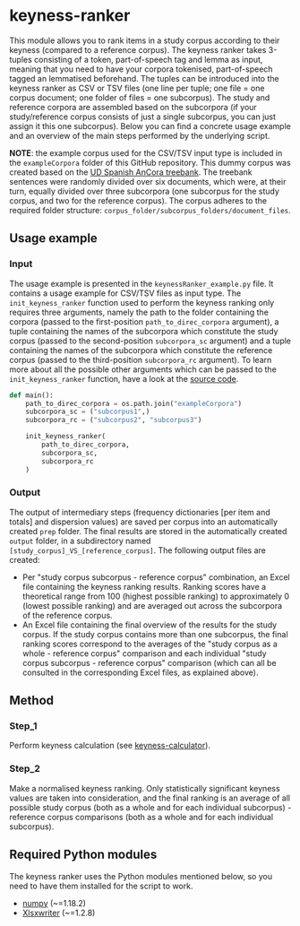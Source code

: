 # keyness-ranker
This module allows you to rank items in a study corpus according to their keyness (compared to a reference corpus). The keyness ranker takes 3-tuples consisting of a token, part-of-speech tag and lemma as input, meaning that you need to have your corpora tokenised, part-of-speech tagged an lemmatised beforehand. The tuples can be introduced into the keyness ranker as CSV or TSV files (one line per tuple; one file = one corpus document; one folder of files = one subcorpus). The study and reference corpora are assembled based on the subcorpora (if your study/reference corpus consists of just a single subcorpus, you can just assign it this one subcorpus). Below you can find a concrete usage example and an overview of the main steps performed by the underlying script.


**NOTE**: the example corpus used for the CSV/TSV input type is included in the <code>exampleCorpora</code> folder of this GitHub repository. This dummy corpus was created based on the [UD Spanish AnCora treebank](https://universaldependencies.org/treebanks/es_ancora/index.html). The treebank sentences were randomly divided over six documents, which were, at their turn, equally divided over three subcorpora (one subcorpus for the study corpus, and two for the reference corpus). The corpus adheres to the required folder structure: <code>corpus_folder/subcorpus_folders/document_files</code>.

## Usage example
### Input
The usage example is presented in the <code>keynessRanker_example.py</code> file. It contains a usage example for CSV/TSV files as input type. The <code>init_keyness_ranker</code> function used to perform the keyness ranking only requires three arguments, namely the path to the folder containing the corpora (passed to the first-position <code>path_to_direc_corpora</code> argument), a tuple containing the names of the subcorpora which constitute the study corpus (passed to the second-position <code>subcorpora_sc</code> argument) and a tuple containing the names of the subcorpora which constitute the reference corpus (passed to the third-position <code>subcorpora_rc</code> argument). To learn more about all the possible other arguments which can be passed to the <code>init_keyness_ranker</code> function, have a look at the [source code](https://github.com/JasperD-UGent/keyness-ranker/blob/main/keynessRanker_example_defs.py).
```python
def main():
    path_to_direc_corpora = os.path.join("exampleCorpora")
    subcorpora_sc = ("subcorpus1",)
    subcorpora_rc = ("subcorpus2", "subcorpus3")

    init_keyness_ranker(
        path_to_direc_corpora,
        subcorpora_sc,
        subcorpora_rc
    )
```

### Output
The output of intermediary steps (frequency dictionaries \[per item and totals] and dispersion values) are saved per corpus into an automatically created <code>prep</code> folder. The final results are stored in the automatically created <code>output</code> folder, in a subdirectory named <code>[study_corpus]\_VS_[reference_corpus]</code>. The following output files are created:
- Per "study corpus subcorpus - reference corpus" combination, an Excel file containing the keyness ranking results. Ranking scores have a theoretical range from 100 (highest possible ranking) to approximately 0 (lowest possible ranking) and are averaged out across the subcorpora of the reference corpus.
- An Excel file containing the final overview of the results for the study corpus. If the study corpus contains more than one subcorpus, the final ranking scores correspond to the averages of the "study corpus as a whole - reference corpus" comparison and each individual "study corpus subcorpus - reference corpus" comparison (which can all be consulted in the corresponding Excel files, as explained above).

## Method
### Step_1
Perform keyness calculation (see [keyness-calculator](https://github.com/JasperD-UGent/keyness-calculator)).

### Step_2
Make a normalised keyness ranking. Only statistically significant keyness values are taken into consideration, and the final ranking is an average of all possible study corpus (both as a whole and for each individual subcorpus) - reference corpus comparisons (both as a whole and for each individual subcorpus).

## Required Python modules
The keyness ranker uses the Python modules mentioned below, so you need to have them installed for the script to work.
- [numpy](https://pypi.org/project/numpy/) (~=1.18.2)
- [Xlsxwriter](https://pypi.org/project/XlsxWriter/) (~=1.2.8)
